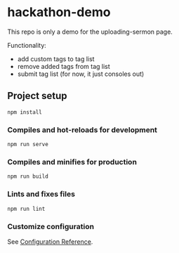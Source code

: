# hackathon-demo

This repo is only a demo for the uploading-sermon page.

Functionality:

 - add custom tags to tag list
 - remove added tags from tag list
 - submit tag list (for now, it just consoles out)

## Project setup
```
npm install
```

### Compiles and hot-reloads for development
```
npm run serve
```

### Compiles and minifies for production
```
npm run build
```

### Lints and fixes files
```
npm run lint
```

### Customize configuration
See [Configuration Reference](https://cli.vuejs.org/config/).
